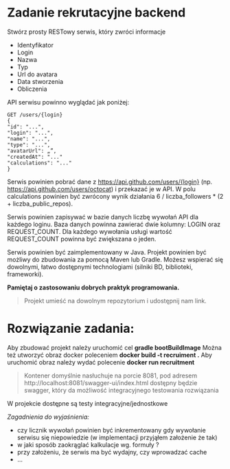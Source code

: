 # Zadanie rekrutacyjne backend

Stwórz prosty RESTowy serwis, który zwróci informacje
* Identyfikator
* Login
* Nazwa
* Typ
* Url do avatara
* Data stworzenia
* Obliczenia

API serwisu powinno wyglądać jak poniżej:
```
GET /users/{login}
{
"id": "...",
"login": "...",
"name": "...",
"type": "...",
"avatarUrl": „”,
"createdAt": "..."
"calculations": "..."
}
```

Serwis powinien pobrać dane z https://api.github.com/users/{login} (np.
https://api.github.com/users/octocat) i przekazać je w API. W polu calculations powinien być
zwrócony wynik działania 6 / liczba_followers * (2 + liczba_public_repos).

Serwis powinien zapisywać w bazie danych liczbę wywołań API dla każdego loginu.
Baza danych powinna zawierać dwie kolumny: LOGIN oraz REQUEST_COUNT. Dla każdego wywołania
usługi wartość REQUEST_COUNT powinna być zwiększana o jeden.

Serwis powinien być zaimplementowany w Java. Projekt powinien być możliwy do zbudowania za
pomocą Maven lub Gradle. Możesz wspierać się dowolnymi, łatwo dostępnymi technologiami (silniki
BD, biblioteki, frameworki).

**Pamiętaj o zastosowaniu dobrych praktyk programowania.**
> Projekt umieść na dowolnym repozytorium i udostępnij nam link.

# Rozwiązanie zadania:

Aby zbudować projekt należy uruchomić cel **gradle bootBuildImage**
Można też utworzyć obraz docker poleceniem **docker build -t recruiment .**
Aby uruchomić obraz należy wydać polecenie **docker run recruitment**

> Kontener domyślnie nasłuchuje na porcie 8081, pod adresem http://localhost:8081/swagger-ui/index.html dostępny będzie swagger, który da możliwość integracyjnego testowania rozwiązania

W projekcie dostępne są testy integracyjne/jednostkowe

_Zagadnienia do wyjaśnienia:_
* czy licznik wywołań powinien być inkrementowany gdy wywołanie serwisu się niepowiedzie (w implementacji przyjąłem założenie że tak)
* w jaki sposób zaokrąglać kalkulacje wg. formuły ?
* przy założeniu, że serwis ma być wydajny, czy wprowadzać cache
* ...